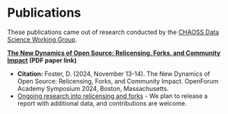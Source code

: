 # Publications

These publications came out of research conducted by the [CHAOSS Data Science Working Group](https://github.com/chaoss/wg-data-science).

**[The New Dynamics of Open Source: Relicensing, Forks, and Community Impact](https://github.com/chaoss/wg-data-science/blob/main/publications/Foster-OFA-New-Dynamics-Open-Source-Relicensing-Forks-Community-Impact-2024.pdf) (PDF paper link)**

* **Citation:** Foster, D. (2024, November 13-14). The New Dynamics of Open Source: Relicensing, Forks, and Community Impact. OpenForum Academy Symposium 2024, Boston, Massachusetts.
* [Ongoing research into relicensing and forks](https://github.com/chaoss/wg-data-science/tree/main/dataset/license-changes/fork-case-study) - We plan to release a report with additional data, and contributions are welcome.

